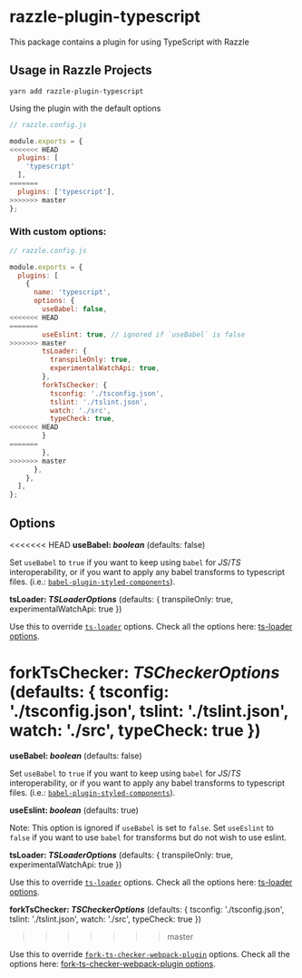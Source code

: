 # razzle-plugin-typescript

This package contains a plugin for using TypeScript with Razzle

## Usage in Razzle Projects

```
yarn add razzle-plugin-typescript
```

Using the plugin with the default options

```js
// razzle.config.js

module.exports = {
<<<<<<< HEAD
  plugins: [
    'typescript'
  ],
=======
  plugins: ['typescript'],
>>>>>>> master
};
```

### With custom options:

```js
// razzle.config.js

module.exports = {
  plugins: [
    {
      name: 'typescript',
      options: {
        useBabel: false,
<<<<<<< HEAD
=======
        useEslint: true, // ignored if `useBabel` is false
>>>>>>> master
        tsLoader: {
          transpileOnly: true,
          experimentalWatchApi: true,
        },
        forkTsChecker: {
          tsconfig: './tsconfig.json',
          tslint: './tslint.json',
          watch: './src',
          typeCheck: true,
<<<<<<< HEAD
        }
=======
        },
>>>>>>> master
      },
    },
  ],
};
```

## Options

<<<<<<< HEAD
__useBabel: _boolean___ (defaults: false)

Set `useBabel` to `true` if you want to keep using `babel` for _JS_/_TS_ interoperability, or if you want to apply any babel transforms to typescript files. (i.e.: [`babel-plugin-styled-components`](https://github.com/styled-components/babel-plugin-styled-components)).

__tsLoader: _TSLoaderOptions___ (defaults: { transpileOnly: true, experimentalWatchApi: true })

Use this to override [`ts-loader`](https://github.com/TypeStrong/ts-loader) options. Check all the options here: [ts-loader options](https://github.com/TypeStrong/ts-loader#loader-options).

__forkTsChecker: _TSCheckerOptions___ (defaults: { tsconfig: './tsconfig.json', tslint: './tslint.json', watch: './src',           typeCheck: true })
=======
**useBabel: _boolean_** (defaults: false)

Set `useBabel` to `true` if you want to keep using `babel` for _JS_/_TS_ interoperability, or if you want to apply any babel transforms to typescript files. (i.e.: [`babel-plugin-styled-components`](https://github.com/styled-components/babel-plugin-styled-components)).

**useEslint: _boolean_** (defaults: true)

Note: This option is ignored if `useBabel` is set to `false`.
Set `useEslint` to `false` if you want to use `babel` for transforms but do not wish to use eslint.

**tsLoader: _TSLoaderOptions_** (defaults: { transpileOnly: true, experimentalWatchApi: true })

Use this to override [`ts-loader`](https://github.com/TypeStrong/ts-loader) options. Check all the options here: [ts-loader options](https://github.com/TypeStrong/ts-loader#loader-options).

**forkTsChecker: _TSCheckerOptions_** (defaults: { tsconfig: './tsconfig.json', tslint: './tslint.json', watch: './src', typeCheck: true })
>>>>>>> master

Use this to override [`fork-ts-checker-webpack-plugin`](https://github.com/Realytics/fork-ts-checker-webpack-plugin) options. Check all the options here: [fork-ts-checker-webpack-plugin options](https://github.com/Realytics/fork-ts-checker-webpack-plugin#options).
